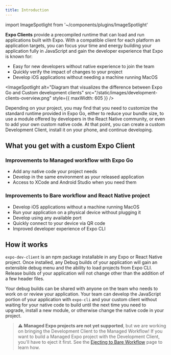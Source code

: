 ```yaml
---
title: Introduction
---
```


import ImageSpotlight from '~/components/plugins/ImageSpotlight'

**Expo Clients** provide a precompiled runtime that can load and run applications built with Expo. With a compatible client for each platform an application targets, you can focus your time and energy building your application fully in JavaScript and gain the developer experience that Expo is known for:
- Easy for new developers without native experience to join the team
- Quickly verify the impact of changes to your project
- Develop iOS applications without needing a machine running MacOS

<ImageSpotlight alt="Diagram that visualizes the difference between Expo Go and Custom development clients" src="/static/images/development-clients-overview.png" style={{ maxWidth: 605 }} />

Depending on your project, you may find that you need to customize the standard runtime provided in Expo Go, either to reduce your bundle size, to use a module offered by developers in the React Native community, or even to add your own custom native code. At that point, you can create a custom Development Client, install it on your phone, and continue developing.

## What you get with a custom Expo Client

### Improvements to Managed workflow with Expo Go

- Add any native code your project needs
- Develop in the same environment as your released application
- Access to XCode and Android Studio when you need them 

### Improvements to Bare workflow and React Native project

- Develop iOS applications without a machine running MacOS
- Run your application on a physical device without plugging it 
- Develop using any available port
- Quickly connect to your device via QR code
- Improved developer experience of Expo CLI

## How it works

`expo-dev-client` is an npm package installable in any Expo or React Native project. Once installed, any Debug builds of your application will gain an extensible debug menu and the ability to load projects from Expo CLI. Release builds of your application will not change other than the addition of a few header files.

Your debug builds can be shared with anyone on the team who needs to work on or review your application.  Your team can develop the JavaScript portion of your application with `expo-cli` and your custom client without waiting for your native code to build until the next time you need to upgrade, install a new module, or otherwise change the native code in your project.


> ⚠️ **Managed Expo projects are not yet supported**, but we are working on bringing the Development Client to the Managed Workflow! If you want to build a Managed Expo project with the Development Client, you'll have to eject it first. See the [Ejecting to Bare Workflow](../workflow/customizing.md) page to learn how.
